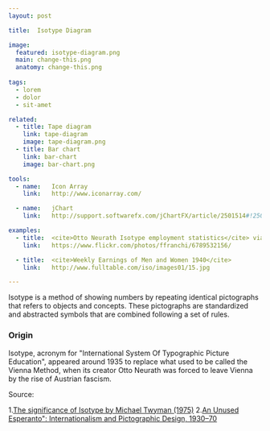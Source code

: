 ```yaml
---
layout: post

title:  Isotype Diagram

image:
  featured: isotype-diagram.png
  main: change-this.png
  anatomy: change-this.png
  
tags:
  - lorem
  - dolor
  - sit-amet

related:
  - title: Tape diagram
    link: tape-diagram
    image: tape-diagram.png
  - title: Bar chart
    link: bar-chart
    image: bar-chart.png

tools:
  - name:   Icon Array
    link:   http://www.iconarray.com/

  - name:   jChart
    link:   http://support.softwarefx.com/jChartFX/article/2501514#!2502352

examples:
  - title:  <cite>Otto Neurath Isotype employment statistics</cite> via Francesco Franchi
    link:   https://www.flickr.com/photos/ffranchi/6789532156/

  - title:  <cite>Weekly Earnings of Men and Women 1940</cite>
    link:   http://www.fulltable.com/iso/images01/15.jpg

---
```


Isotype is a method of showing numbers by repeating identical pictographs that refers to objects and concepts. These pictographs are standardized and abstracted symbols that are combined following a set of rules.

<!--more-->

### Origin

Isotype, acronym for "International System Of Typographic Picture Education", appeared around 1935 to replace what used to be called the Vienna Method, when its creator Otto Neurath was forced to leave Vienna by the rise of Austrian fascism.

Source:

1.[The significance of Isotype by Michael Twyman (1975)](http://isotyperevisited.org/1975/01/the-significance-of-isotype.html)
2.[An Unused Esperanto": Internationalism and Pictographic Design, 1930–70](https://doi.org/10.2752/175470810X12863771378671)
